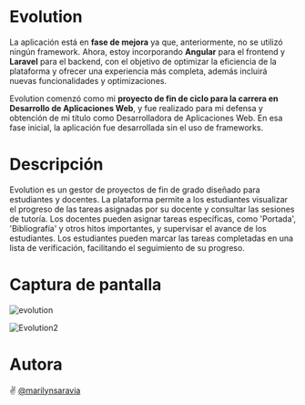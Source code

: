 # Evolution 

La aplicación está en **fase de mejora** ya que, anteriormente, no se utilizó ningún framework. Ahora, estoy incorporando **Angular** para el frontend y **Laravel** para el backend, con el objetivo de optimizar la eficiencia de la plataforma y ofrecer una experiencia más completa, además incluirá nuevas funcionalidades y optimizaciones.

Evolution comenzó como mi **proyecto de fin de ciclo para la carrera en Desarrollo de Aplicaciones Web**, y fue realizado para mi defensa y obtención de mi título como Desarrolladora de Aplicaciones Web. En esa fase inicial, la aplicación fue desarrollada sin el uso de frameworks.

# Descripción

Evolution es un gestor de proyectos de fin de grado diseñado para estudiantes y docentes. La plataforma permite a los estudiantes visualizar el progreso de las tareas asignadas por su docente y consultar las sesiones de tutoría. Los docentes pueden asignar tareas específicas, como 'Portada', 'Bibliografía' y otros hitos importantes, y supervisar el avance de los estudiantes. Los estudiantes pueden marcar las tareas completadas en una lista de verificación, facilitando el seguimiento de su progreso. 

# Captura de pantalla

![evolution](https://github.com/user-attachments/assets/a1a4d7ef-c03b-42ff-b422-533f90229f24)

![Evolution2](https://github.com/user-attachments/assets/cb9682c5-d2c6-4e31-a793-3b1fa5cf5df5)

# Autora
:v: [@marilynsaravia](https://github.com/marilynsaravia)
